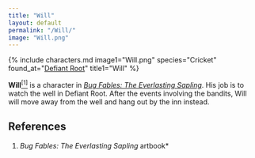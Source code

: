 ```yaml
---
title: "Will"
layout: default
permalink: "/Will/"
image: "Will.png"
---
```

{% include characters.md image1="Will.png" species="Cricket" found_at="[Defiant Root](/Defiant_Root)" title1="Will" %}

**Will**[<sup>[1]</sup>](#references) is a character in *[Bug Fables: The Everlasting Sapling](/Bug_Fables:_The_Everlasting_Sapling)*. His job is to watch the well in Defiant Root. After the events involving the bandits, Will will move away from the well and hang out by the inn instead. 

## References
1. *Bug Fables: The Everlasting Sapling* artbook*